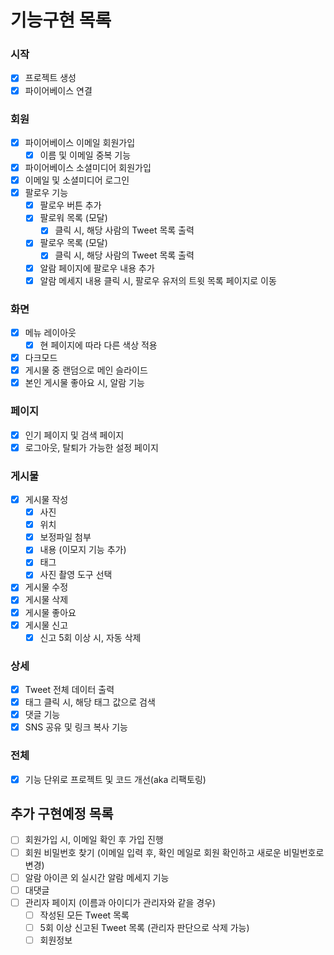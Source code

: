 # 기능구현 목록

### 시작
- [x] 프로젝트 생성
- [x] 파이어베이스 연결

### 회원
- [x] 파이어베이스 이메일 회원가입
    - [x] 이름 및 이메일 중복 기능
- [x] 파이어베이스 소셜미디어 회원가입
- [x] 이메일 및 소셜미디어 로그인
- [x] 팔로우 기능
    - [x] 팔로우 버튼 추가
    - [x] 팔로워 목록 (모달)
        - [x] 클릭 시, 해당 사람의 Tweet 목록 출력
    - [x] 팔로우 목록 (모달)
        - [x] 클릭 시, 해당 사람의 Tweet 목록 출력
    - [x] 알람 페이지에 팔로우 내용 추가
    - [x] 알람 메세지 내용 클릭 시, 팔로우 유저의 트윗 목록 페이지로 이동

### 화면
- [x] 메뉴 레이아웃
    - [x] 현 페이지에 따라 다른 색상 적용
- [x] 다크모드
- [x] 게시물 중 랜덤으로 메인 슬라이드
- [x] 본인 게시물 좋아요 시, 알람 기능

### 페이지
- [x] 인기 페이지 및 검색 페이지
- [x] 로그아웃, 탈퇴가 가능한 설정 페이지

### 게시물
- [x] 게시물 작성
    - [x] 사진
    - [x] 위치
    - [x] 보정파일 첨부
    - [x] 내용 (이모지 기능 추가)
    - [x] 태그
    - [x] 사진 촬영 도구 선택
- [x] 게시물 수정
- [x] 게시물 삭제
- [x] 게시물 좋아요
- [x] 게시물 신고
    - [x] 신고 5회 이상 시, 자동 삭제

### 상세
- [x] Tweet 전체 데이터 출력
- [x] 태그 클릭 시, 해당 태그 값으로 검색
- [x] 댓글 기능
- [x] SNS 공유 및 링크 복사 기능

### 전체
- [x] 기능 단위로 프로젝트 및 코드 개선(aka 리팩토링)

## 추가 구현예정 목록
- [ ] 회원가입 시, 이메일 확인 후 가입 진행
- [ ] 회원 비밀번호 찾기 (이메일 입력 후, 확인 메일로 회원 확인하고 새로운 비밀번호로 변경)
- [ ] 알람 아이콘 외 실시간 알람 메세지 기능
- [ ] 대댓글
- [ ] 관리자 페이지 (이름과 아이디가 관리자와 같을 경우)
    - [ ] 작성된 모든 Tweet 목록
    - [ ] 5회 이상 신고된 Tweet 목록 (관리자 판단으로 삭제 가능)
    - [ ] 회원정보
